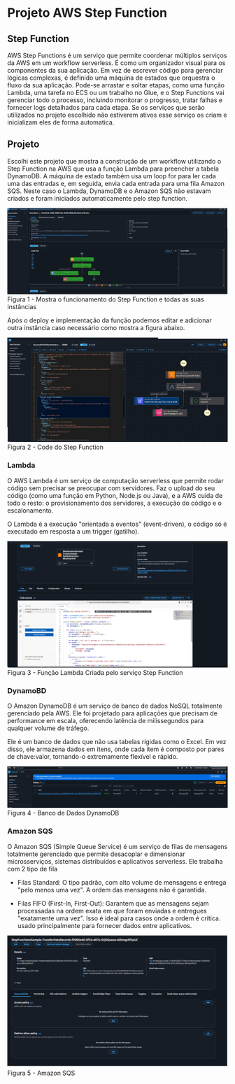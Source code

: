 # Projeto AWS Step Function

## Step Function
AWS Step Functions é um serviço que permite coordenar múltiplos serviços da AWS em um workflow serverless. É como um organizador visual para os componentes da sua aplicação. Em vez de escrever código para gerenciar lógicas complexas, é definido uma máquina de estados que orquestra o fluxo da sua aplicação. Pode-se arrastar e soltar etapas, como uma função Lambda, uma tarefa no ECS ou um trabalho no Glue, e o Step Functions vai gerenciar todo o processo, incluindo monitorar o progresso, tratar falhas e fornecer logs detalhados para cada etapa.
Se os serviços que serão utilizados no projeto escolhido não estiverem ativos esse serviço os criam e inicializam eles de forma automatica.

## Projeto
Escolhi este projeto que mostra a construção de um workflow utilizando o Step Function na AWS que usa a função Lambda para preencher a tabela DynamoDB. A máquina de estado também usa um loop for para ler cada uma das entradas e, em seguida, envia cada entrada para uma fila Amazon SQS.
Neste caso o Lambda, DynamoDB e o Amazon SQS não estavam criados e foram iniciados automaticamente pelo step function. 

![Step Function](imagens/stepfunction.png)
Figura 1 - Mostra o funcionamento do Step Function e todas as suas instâncias

Após o deploy e implementação da função podemos editar e adicionar outra instância caso necessário como mostra a figura abaixo.

![Code](imagens/workflow.png)
Figura 2 - Code do Step Function

### Lambda
O AWS Lambda é um serviço de computação serverless que permite rodar código sem precisar se preocupar com servidores. Faz o upload do seu código (como uma função em Python, Node.js ou Java), e a AWS cuida de todo o resto: o provisionamento dos servidores, a execução do código e o escalonamento.

O Lambda é a execução "orientada a eventos" (event-driven), o código só é executado em resposta a um trigger (gatilho).

![Lambda Criado pela Step Function](imagens/lambda.png)
Figura 3 - Função Lambda Criada pelo serviço Step Function

### DynamoBD 
O Amazon DynamoDB é um serviço de banco de dados NoSQL totalmente gerenciado pela AWS. Ele foi projetado para aplicações que precisam de performance em escala, oferecendo latência de milissegundos para qualquer volume de tráfego.

Ele é um banco de dados que não usa tabelas rígidas como o Excel. Em vez disso, ele armazena dados em itens, onde cada item é composto por pares de chave:valor, tornando-o extremamente flexível e rápido.

![Banco de Dados dynamoDB](imagens/dnamoDB.png)
Figura 4 - Banco de Dados DynamoDB 

### Amazon SQS
O Amazon SQS (Simple Queue Service) é um serviço de filas de mensagens totalmente gerenciado que permite desacoplar e dimensionar microsserviços, sistemas distribuídos e aplicativos serverless. Ele trabalha com 2 tipo de fila
* Filas Standard: O tipo padrão, com alto volume de mensagens e entrega "pelo menos uma vez". A ordem das mensagens não é garantida.

* Filas FIFO (First-In, First-Out): Garantem que as mensagens sejam processadas na ordem exata em que foram enviadas e entregues "exatamente uma vez". Isso é ideal para casos onde a ordem é crítica.
usado principalmente para fornecer dados entre aplicativos.

![Amazon SQS](imagens/SQS.png) 
Figura 5 - Amazon SQS 



